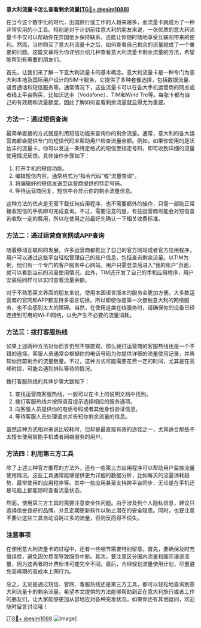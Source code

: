 **意大利流量卡怎么查看剩余流量[[TG💪+ @esim1088](https://t.me/s/esim1088)]**

在当今这个数字化的时代，出国旅行或工作的人越来越多，而流量卡就成为了一种非常实用的小工具。特别是对于计划前往意大利的朋友来说，一张优质的意大利流量卡不仅可以帮助你在异国他乡保持联系，还能让你随时随地享受互联网带来的便利。然而，当你购买了意大利流量卡之后，如何查看自己剩余的流量就成了一个重要的问题。这篇文章将为你详细介绍几种查看意大利流量卡剩余流量的方法，希望能帮到有需要的朋友们。

首先，让我们来了解一下意大利流量卡的基本概念。意大利流量卡是一种专门为意大利本地及国际用户设计的SIM卡服务，它提供了多种套餐选择，包括数据流量、语音通话和短信服务等。通常情况下，这些流量卡可以在各大手机运营商的网点或者线上平台购买，比如沃达丰（Vodafone）、TIM和Wind Tre等。每张卡都有自己的有效期和流量额度，因此了解如何查看剩余流量就显得尤为重要。

### 方法一：通过短信查询

最简单直接的方式就是利用短信功能来查询你的剩余流量。通常，意大利的各大运营商都会提供专门的短信代码来帮助用户检查流量余额。例如，如果你使用的是沃达丰的流量卡，你可以发送一条特定格式的短信至指定号码，即可收到详细的流量使用情况反馈。具体操作步骤如下：

1. 打开手机的短信功能。
2. 编辑短信内容，通常格式为“指令代码”或“流量查询”。
3. 将编辑好的短信发送至运营商提供的特定号码。
4. 等待运营商回复，短信中会显示你的剩余流量信息。

这种方法的优点是无需下载任何应用程序，也不需要额外的操作，只需一部能正常接收短信的手机即可完成查询。不过，需要注意的是，有些运营商可能会对短信查询收取一定的费用，所以在使用之前最好先确认一下相关收费标准。

### 方法二：通过运营商官网或APP查询

随着移动互联网的发展，许多运营商都推出了自己的官方网站或者官方应用程序，用户可以通过这些平台轻松管理自己的账户信息，包括查询剩余流量。以TIM为例，他们有一个专门的客户服务中心网站，用户只需登录后进入“我的账户”页面，就可以看到当前的流量使用情况。此外，TIM还开发了自己的手机应用程序，用户安装后同样可以实时查看流量余额。

对于不熟悉英文界面的朋友来说，使用本国语言版本的服务会更加方便。大多数运营商的官网和APP都支持多语言切换，所以即使你是第一次接触意大利的网络服务，也不会感到太大的障碍。当然，在使用这类在线服务时，请确保你的设备已经连接到可用的Wi-Fi网络，以免产生不必要的流量消耗。

### 方法三：拨打客服热线

如果上述两种方法对你而言仍然不够直观，那么拨打运营商的客服热线也是一个不错的选择。客服人员通常会根据你的电话号码为你提供详细的流量使用记录，并告知你目前剩余的流量数量。不过，这种方式可能需要花费一定的时间，尤其是在高峰时段，可能会遇到排队等待的情况。

拨打客服热线的具体步骤大致如下：

1. 查找运营商客服热线，一般可以在卡上的说明文档中找到。
2. 拨打客服热线并按照语音提示选择相应的服务选项。
3. 向客服人员提供你的电话号码或者其他身份验证信息。
4. 等待客服人员处理请求并告知你剩余流量的信息。

虽然这种方式相对来说比较耗时，但却是最直接有效的途径之一，尤其适合那些不太擅长使用智能手机或者网络服务的用户。

### 方法四：利用第三方工具

除了上述三种官方推荐的方法外，还有一些第三方应用程序可以帮助用户监控流量使用情况。这些工具通常能够提供更为详细的数据分析，比如每天的流量消耗趋势、最常使用的应用程序等。其中一些应用甚至支持跨平台同步，无论是在手机还是电脑上都能随时查看流量状态。

然而，使用第三方工具时需要注意安全性问题。由于涉及到个人隐私信息，建议只选择信誉良好的品牌，并且定期更新软件以防止潜在的安全隐患。同时，也要注意不要让这些工具自动消耗过多的流量，否则反而得不偿失。

### 注意事项

在使用意大利流量卡的过程中，还有一些细节需要特别留意。首先，要确保及时充值续费，避免因欠费而导致服务中断。其次，要注意区分国内流量和国际漫游流量，因为这两者的计费标准可能完全不同。最后，合理规划流量使用计划，尽量避免高峰期的高成本上网行为。

总之，无论是通过短信、官网、客服热线还是第三方工具，都可以轻松地查询到意大利流量卡的剩余流量。希望本文提供的方法能够帮助到正在意大利旅行或者工作的朋友们，让大家能够更加从容地应对各种突发状况。如果你还有其他疑问，欢迎随时留言讨论哦！

[[TG💪+ @esim1088](https://t.me/s/esim1088) ![Image](https://i.postimg.cc/4NQfJmqS/Snipaste-2025-05-13-00-14-12.png)]